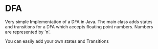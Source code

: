 # DFA
Very simple Implementation of a DFA in Java. The main class adds states and transitions for a DFA which accepts floating point numbers. Numbers are represented by 'n'.

You can easily add your own states and Transitions

